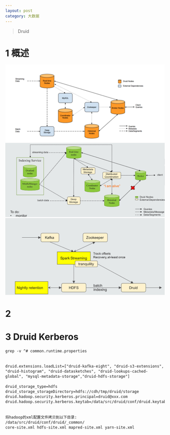 ```yaml
---
layout: post
category: 大数据
---
```

> Druid

# 1 概述
![](/assets/img/15321584695753.jpg)
![](/assets/img/15321584931230.jpg)
![](/assets/img/15321585145332.jpg)


# 2
# 3 Druid Kerberos

```
grep -v ^# common.runtime.properties


druid.extensions.loadList=["druid-kafka-eight", "druid-s3-extensions", "druid-histogram", "druid-datasketches", "druid-lookups-cached-global", "mysql-metadata-storage","druid-hdfs-storage"]

druid_storage_type=hdfs
druid_storage_storageDirectory=hdfs://cdh/tmp/druid/storage
druid.hadoop.security.kerberos.principal=druid@xxx.com
druid.hadoop.security.kerberos.keytab=/data/src/druid/conf/druid.keytab


将hadoop的xml配置文件拷贝到以下目录:
/data/src/druid/conf/druid/_common/
core-site.xml hdfs-site.xml mapred-site.xml yarn-site.xml

```